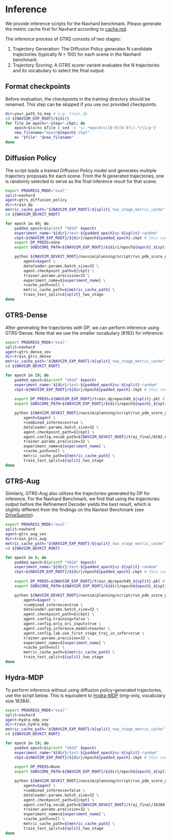 # Inference
We provide inference scripts for the Navhard benchmark. Please generate the metric cache first for Navhard according to [cache.md](cache.md).

The inference process of GTRS consists of two stages:
1. Trajectory Generation: The Diffusion Policy generates N candidate trajectories (typically N = 100) for each scene in the Navhard benchmark.
2. Trajectory Scoring: A GTRS scorer variant evaluates the N trajectories and its vocabulary to select the final output.


## Format checkpoints
Before evaluation, the checkpoints in the training directory should be renamed. This step can be skipped if you use our provided checkpoints.

```bash
dir=your_path_to_exp # e.g. train_dp
cd ${NAVSIM_EXP_ROOT}/${dir}
for file in epoch=*-step=*.ckpt; do
    epoch=$(echo $file | sed -n 's/.*epoch=\([0-9][0-9]\).*/\1/p')
    new_filename="epoch${epoch}.ckpt"
    mv "$file" "$new_filename"
done
```
## Diffusion Policy
The script loads a trained Diffusion Policy model and generates multiple trajectory proposals for each scene. From the 
N generated trajectories, one is randomly selected to serve as the final inference result for that scene.
```bash
export PROGRESS_MODE="eval"
split=navhard
agent=gtrs_diffusion_policy
dir=train_dp
metric_cache_path="${NAVSIM_EXP_ROOT}/${split}_two_stage_metric_cache"
cd ${NAVSIM_DEVKIT_ROOT}

for epoch in 49; do
    padded_epoch=$(printf "%02d" $epoch)
    experiment_name="${dir}/test-${padded_epoch}ep-${split}-random"
    ckpt=${NAVSIM_EXP_ROOT}/${dir}/epoch${padded_epoch}.ckpt # this can also be the checkpoint we provided
    export DP_PREDS=none
    export SUBSCORE_PATH=${NAVSIM_EXP_ROOT}/${dir}/epoch${epoch}_${split}.pkl # save path for the dp-generated trajectories

    python ${NAVSIM_DEVKIT_ROOT}/navsim/planning/script/run_pdm_score_gpu_v2.py \
        agent=$agent \
        dataloader.params.batch_size=32 \
        agent.checkpoint_path=${ckpt} \
        trainer.params.precision=32 \
        experiment_name=${experiment_name} \
        +cache_path=null \
        metric_cache_path=${metric_cache_path} \
        train_test_split=${split}_two_stage
done
```

## GTRS-Dense
After generating the trajectories with DP, we can perform inference using GTRS-Dense. Note that we use the smaller vocabulary (8192) for inference:
```bash
export PROGRESS_MODE="eval"
split=navhard
agent=gtrs_dense_vov
dir=train_gtrs_dense
metric_cache_path="${NAVSIM_EXP_ROOT}/${split}_two_stage_metric_cache"
cd ${NAVSIM_DEVKIT_ROOT}

for epoch in 19; do
    padded_epoch=$(printf "%02d" $epoch)
    experiment_name="${dir}/test-${padded_epoch}ep-${split}-random"
    ckpt=${NAVSIM_EXP_ROOT}/${dir}/epoch${padded_epoch}.ckpt # this can also be the checkpoint we provided
    
    export DP_PREDS=${NAVSIM_EXP_ROOT}/train_dp/epoch49_${split}.pkl # this is generated by the previous step
    export SUBSCORE_PATH=${NAVSIM_EXP_ROOT}/${dir}/epoch${epoch}_${split}.pkl; # save path for the scores

    python ${NAVSIM_DEVKIT_ROOT}/navsim/planning/script/run_pdm_score_gpu_v2.py \
        agent=$agent \
        +combined_inference=true \
        dataloader.params.batch_size=32 \
        agent.checkpoint_path=${ckpt} \
        agent.config.vocab_path=${NAVSIM_DEVKIT_ROOT}/traj_final/8192.npy \
        trainer.params.precision=32 \
        experiment_name=${experiment_name} \
        +cache_path=null \
        metric_cache_path=${metric_cache_path} \
        train_test_split=${split}_two_stage
done
```

## GTRS-Aug
Similarly, GTRS-Aug also utilizes the trajectories generated by DP for inference. 
For the Navhard Benchmark, we find that using the trajectories output before the Refinement Decoder yields the best result, which is slightly different from the findings on the Navtest Benchmark (see [DriveSuprim](https://www.arxiv.org/pdf/2506.06659)).
```bash
export PROGRESS_MODE="eval"
split=navhard
agent=gtrs_aug_vov
dir=train_gtrs_aug
metric_cache_path="${NAVSIM_EXP_ROOT}/${split}_two_stage_metric_cache"
cd ${NAVSIM_DEVKIT_ROOT}

for epoch in 5; do
    padded_epoch=$(printf "%02d" $epoch)
    experiment_name="${dir}/test-${padded_epoch}ep-${split}-random"
    ckpt=${NAVSIM_EXP_ROOT}/${dir}/epoch${padded_epoch}.ckpt # this can also be the checkpoint we provided
    
    export DP_PREDS=${NAVSIM_EXP_ROOT}/train_dp/epoch49_${split}.pkl # this is generated by the previous step
    export SUBSCORE_PATH=${NAVSIM_EXP_ROOT}/${dir}/epoch${epoch}_${split}.pkl; # save path for the scores

    python ${NAVSIM_DEVKIT_ROOT}/navsim/planning/script/run_pdm_score_gpu_v2_aug.py \
        agent=$agent \
        +combined_inference=true \
        dataloader.params.batch_size=32 \
        agent.checkpoint_path=${ckpt} \
        agent.config.training=false \
        agent.config.only_ori_input=true \
        agent.config.inference.model=teacher \
        agent.config.lab.use_first_stage_traj_in_infer=true \
        trainer.params.precision=32 \
        experiment_name=${experiment_name} \
        +cache_path=null \
        metric_cache_path=${metric_cache_path} \
        train_test_split=${split}_two_stage
done
```


## Hydra-MDP
To perform inference without using diffusion policy-generated trajectories, use the script below. 
This is equivalent to [Hydra-MDP](https://arxiv.org/abs/2406.06978) (img-only, vocabulary size 16384).
```bash
export PROGRESS_MODE="eval"
split=navhard
agent=hydra_mdp_vov
dir=train_hydra_mdp
metric_cache_path="${NAVSIM_EXP_ROOT}/${split}_two_stage_metric_cache"
cd ${NAVSIM_DEVKIT_ROOT}

for epoch in 19; do
    padded_epoch=$(printf "%02d" $epoch)
    experiment_name="${dir}/test-${padded_epoch}ep-${split}-random"
    ckpt=${NAVSIM_EXP_ROOT}/${dir}/epoch${padded_epoch}.ckpt # this can also be the checkpoint we provided
    
    export DP_PREDS=None
    export SUBSCORE_PATH=${NAVSIM_EXP_ROOT}/${dir}/epoch${epoch}_${split}.pkl; # save path for the scores

    python ${NAVSIM_DEVKIT_ROOT}/navsim/planning/script/run_pdm_score_gpu_v2.py \
        agent=$agent \
        +combined_inference=false \
        dataloader.params.batch_size=32 \
        agent.checkpoint_path=${ckpt} \
        agent.config.vocab_path=${NAVSIM_DEVKIT_ROOT}/traj_final/16384.npy \
        trainer.params.precision=32 \
        experiment_name=${experiment_name} \
        +cache_path=null \
        metric_cache_path=${metric_cache_path} \
        train_test_split=${split}_two_stage
done
```
